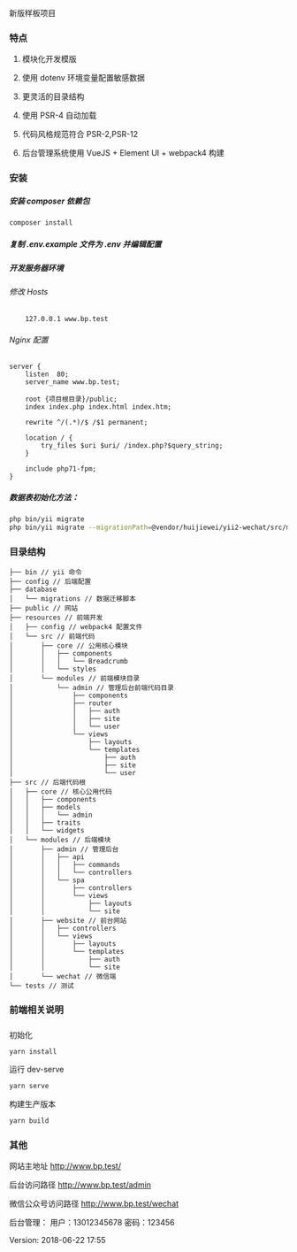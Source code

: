 新版样板项目

### 特点

1. 模块化开发模版

2. 使用 dotenv 环境变量配置敏感数据

3. 更灵活的目录结构

4. 使用 PSR-4 自动加载

5. 代码风格规范符合 PSR-2,PSR-12

6. 后台管理系统使用 VueJS + Element UI + webpack4 构建

### 安装

##### 安装 composer 依赖包

```bash
composer install
```

##### 复制 .env.example 文件为 .env 并编辑配置

##### 开发服务器环境

###### 修改 Hosts 
```text
    127.0.0.1 www.bp.test
```
      
###### Nginx 配置

```text
server {
    listen	80;
    server_name www.bp.test;

    root {项目根目录}/public;
    index index.php index.html index.htm;
    
    rewrite ^/(.*)/$ /$1 permanent;

    location / {
        try_files $uri $uri/ /index.php?$query_string;
    }

    include php71-fpm;
}
```

##### 数据表初始化方法：

```bash
php bin/yii migrate
php bin/yii migrate --migrationPath=@vendor/huijiewei/yii2-wechat/src/migrations
```

### 目录结构
```
├── bin // yii 命令
├── config // 后端配置
├── database 
│   └── migrations // 数据迁移脚本
├── public // 网站
├── resources // 前端开发
│   ├── config // webpack4 配置文件
│   └── src // 前端代码
│       ├── core // 公用核心模块
│       │   ├── components
│       │   │   └── Breadcrumb
│       │   └── styles
│       └── modules // 前端模块目录
│           └── admin // 管理后台前端代码目录
│               ├── components
│               ├── router
│               │   ├── auth
│               │   ├── site
│               │   └── user
│               └── views
│                   ├── layouts
│                   └── templates
│                       ├── auth
│                       ├── site
│                       └── user
├── src // 后端代码根
│   ├── core // 核心公用代码
│   │   ├── components
│   │   ├── models
│   │   │   └── admin
│   │   ├── traits
│   │   └── widgets
│   └── modules // 后端模块
│       ├── admin // 管理后台
│       │   ├── api
│       │   │   ├── commands
│       │   │   └── controllers
│       │   └── spa
│       │       ├── controllers
│       │       └── views
│       │           ├── layouts
│       │           └── site
│       ├── website // 前台网站
│       │   ├── controllers
│       │   └── views
│       │       ├── layouts
│       │       └── templates
│       │           ├── auth
│       │           └── site
│       └── wechat // 微信端
└── tests // 测试
```

### 前端相关说明
##### 
初始化
```bash
yarn install
```
运行 dev-serve
```bash
yarn serve
```
构建生产版本
```bash
yarn build
```

### 其他

网站主地址
http://www.bp.test/

后台访问路径
http://www.bp.test/admin

微信公众号访问路径
http://www.bp.test/wechat

后台管理：
用户：13012345678
密码：123456

Version: 2018-06-22 17:55
